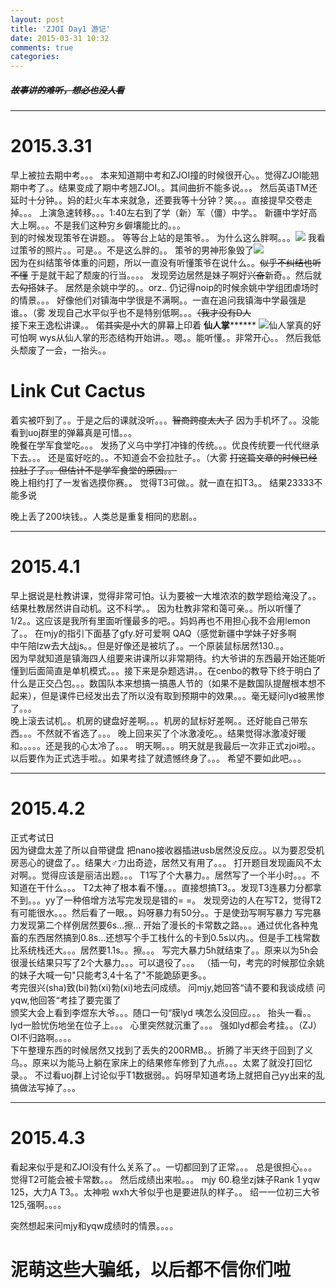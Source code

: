 ```yaml
---
layout: post
title: 'ZJOI Day1 游记'
date: 2015-03-31 10:32
comments: true
categories: 
---
```

##### <del>故事讲的难听，想必也没人看</del>
<!--more-->
---

# 2015.3.31
早上被拉去期中考。。。
本来知道期中考和ZJOI撞的时候很开心。。觉得ZJOI能翘期中考了。。结果变成了期中考翘ZJOI。。其间曲折不能多说。。。
然后英语TM还延时十分钟。。妈的赶火车本来就急，还要我等十分钟？笑。。。直接提早交卷走掉。。。
上演急速转移。。。1:40左右到了学（新）军（僵）中学。。
新疆中学好高大上啊。。。不是我们这种穷乡僻壤能比的。。。
<br>
到的时候发现策爷在讲题。。
等等台上站的是策爷。。
为什么这么胖啊。。。![](http://wuzhuangtai00.opendrive.com/files/NDZfNDkwNF82eEk3b18yZTMx/G@3W50KXSW2NEXMH.gif)
我看过策爷的照片。。可是。。不是这么胖的。。
策爷的男神形象毁了![](http://wuzhuangtai00.opendrive.com/files/NDZfNDg1OV9CcEpSZ180NzBl/BC4PF23_T9CFJP@W%50_V5.gif)
<br>
因为在纠结策爷体重的问题，所以一直没有听懂策爷在说什么。。<del>似乎不纠结也听不懂</del>
于是就干起了颓废的行当。。。。
发现旁边居然是妹子啊好<del>兴奋</del>新奇。。然后就去<del>勾搭</del>妹子。
居然是余姚中学的。。orz..
仍记得noip的时候余姚中学组团虐场时的情景。。。
好像他们对镇海中学很是不满啊。。一直在追问我镇海中学最强是谁。。（雾
发现自己水平似乎也不是特别低啊。。。<del>（我才没有D人</del>
<br>
接下来王逸松讲课。。
偌<del>其实是小</del>大的屏幕上印着 **仙人掌********
![](http://wuzhuangtai00.opendrive.com/files/NDZfNTI3OV90VFhMOF8wZmFl/QQ图片20150331211405.jpg)仙人掌真的好可怕啊
wys从仙人掌的形态结构开始讲。。嗯。。能听懂。。非常开心。。
然后我低头颓废了一会，一抬头。。
# Link Cut Cactus
着实被吓到了。。于是之后的课就没听。。。<del>智商跨度太大了</del>
因为手机坏了。。没能看到uoj群里的弹幕真是可惜。。。
<br>
晚餐在学军食堂吃。。。
发扬了义乌中学打冲锋的传统。。。优良传统要一代代继承下去。。。
还是蛮好吃的。。不知道会不会拉肚子。。（大雾  <del>打这篇文章的时候已经拉肚子了。。但估计不是学军食堂的原因。。</del>
<br>
晚上相约打了一发省选摸你赛。。
觉得T3可做。。就一直在扣T3。。
结果23333不能多说
<br>

晚上丢了200块钱。。人类总是重复相同的悲剧。。

---

# 2015.4.1
早上据说是杜教讲课，觉得非常可怕。认为要被一大堆浓浓的数学题给淹没了。。结果杜教居然讲自动机。这不科学。。
因为杜教非常和蔼可亲。。所以听懂了1/2。。这应该是我所有里面听懂最多的吧。。妈妈再也不用担心我不会用lemon了。。
在mjy的指引下面基了gfy.好可爱啊 QAQ（感觉新疆中学妹子好多啊
<br>
中午陪lzw去大战js。。但是好像还是被坑了。。一个原装鼠标居然130.。。
<br>
因为早就知道是镇海四人组要来讲课所以非常期待。约大爷讲的东西最开始还能听懂到后面简直是单机模式。。。接下来是杂题选讲。。在cenbo的教导下终于明白了什么是正交凸包。。。数国队本来想搞一搞愚人节的（如果不是数国队提醒根本想不起来），但是课件已经发出去了所以没有取到预期中的效果。。。毫无疑问lyd被黑惨了。。。
<br>
晚上滚去试机。。机房的键盘好差啊。。。机房的鼠标好差啊。。还好能自己带东西。。。不然就不省选了。。。
晚上回来买了个冰激凌吃。。结果觉得冰激凌好暖和。。。。。还是我的心太冷了。。。
明天啊。。。明天就是我最后一次非正式zjoi啦。。以后要作为正式选手啦。。如果考挂了就遗憾终身了。。。
希望不要如此吧。。。

---

# 2015.4.2
正式考试日 
<br>
因为键盘太差了所以自带键盘
把nano接收器插进usb居然没反应。。以为要忍受机房恶心的键盘了。。结果大♂力出奇迹，居然又有用了。。。
打开题目发现画风不太对啊。。觉得应该是丽洁出题。。。
T1写了个大暴力。。居然写了一个半小时。。。不知道在干什么。。。
T2太神了根本看不懂。。。直接想搞T3。。发现T3连暴力分都拿不到。。。yy了一种倍增方法写完发现是错的= =。
发现旁边的人在写T2，觉得T2有可能很水。。。然后看了一眼。。妈呀暴力有50分。。于是使劲写啊写暴力
写完暴力发现第二个样例居然要6s...擦...
开始了漫长的卡常数之路。。。通过优化各种鬼畜的东西居然搞到0.8s...还想写个手工栈什么的卡到0.5s以内。。但是手工栈常数比系统栈还大。。。居然要1.1s。。擦。。。
写完大暴力5h就结束了。。原来以为5h会很漫长结果只写了2个大暴力。。。可以退役了。。。
（插一句，考完的时候那位余姚的妹子大喊一句"只能考3,4十名了"不能跪舔更多。。
<br>
考完很兴(sha)致(bi)勃(xi)勃(xi)地去问成绩。
问mjy,她回答“请不要和我谈成绩
问yqw,他回答“考挂了要完蛋了
<br>
颁奖大会上看到李煜东大爷。。。随口一句“膜lyd
咦怎么没回应。。。
抬头一看。。lyd一脸忧伤地坐在位子上。。。
心里突然就沉重了。。。
强如lyd都会考挂。。（ZJ）OI不归路啊。。。。
<br>
下午整理东西的时候居然又找到了丢失的200RMB。。折腾了半天终于回到了义乌。。原来以为能马上躺在家床上的结果修车修到了九点。。。太累了就没打回忆录。。
不过看uoj群上讨论似乎T1数据弱。。妈呀早知道考场上就把自己yy出来的乱搞做法写掉了。。。

---

# 2015.4.3
看起来似乎是和ZJOI没有什么关系了。。一切都回到了正常。。。
总是很担心。。。觉得T2可能会被卡常数。。。
然后成绩出来啦。。。
mjy 60.稳坐zj妹子Rank 1
yqw 125，大力A T3。。太神啦
wxh大爷似乎也是要进队的样子。。
绍一一位初三大爷125,强啊。。。。

突然想起来问mjy和yqw成绩时的情景。。。。
# 泥萌这些大骗纸，以后都不信你们啦